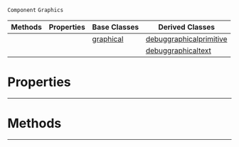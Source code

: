  `Component` `Graphics`



|Methods|Properties|Base Classes|Derived Classes|
|---|---|---|---|
| | |[graphical](https://plasmaengine.github.io/PlasmaDocs/Plasma1/C++/code_reference/class_reference/graphical.md)|[debuggraphicalprimitive](https://plasmaengine.github.io/PlasmaDocs/Plasma1/C++/code_reference/class_reference/debuggraphicalprimitive.md)|
| | | |[debuggraphicaltext](https://plasmaengine.github.io/PlasmaDocs/Plasma1/C++/code_reference/class_reference/debuggraphicaltext.md)|


 #  Properties


---  
 #  Methods


---  
 

 